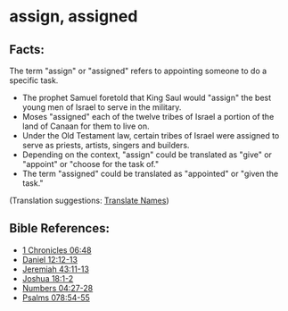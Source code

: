 # assign, assigned #

## Facts: ##

The term "assign" or "assigned" refers to appointing someone to do a specific task.

* The prophet Samuel foretold that King Saul would "assign" the best young men of Israel to serve in the military.
* Moses "assigned" each of the twelve tribes of Israel a portion of the land of Canaan for them to live on.
* Under the Old Testament law, certain tribes of Israel were assigned to serve as priests, artists, singers and builders.
* Depending on the context, "assign" could be translated as "give" or "appoint" or "choose for the task of."
* The term "assigned" could be translated as "appointed" or "given the task." 

(Translation suggestions: [Translate Names](en/ta-vol1/translate/man/translate-names))



## Bible References: ##

* [1 Chronicles 06:48](en/tn/1ch/help/06/48)
* [Daniel 12:12-13](en/tn/dan/help/12/12)
* [Jeremiah 43:11-13](en/tn/jer/help/43/11)
* [Joshua 18:1-2](en/tn/jos/help/18/01)
* [Numbers 04:27-28](en/tn/num/help/04/27)
* [Psalms 078:54-55](en/tn/psa/help/78/54)